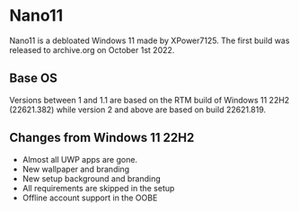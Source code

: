 # Nano11
Nano11 is a debloated Windows 11 made by XPower7125.
The first build was released to archive.org on October 1st 2022.

## Base OS
Versions between 1 and 1.1 are based on the RTM build of Windows 11 22H2 (22621.382) while version 2 and above are based on build 22621.819.

## Changes from Windows 11 22H2
- Almost all UWP apps are gone.
- New wallpaper and branding
- New setup background and branding
- All requirements are skipped in the setup
- Offline account support in the OOBE
